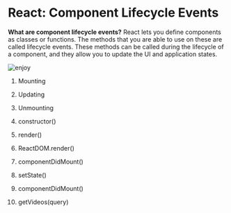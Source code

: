 # React: Component Lifecycle Events

**What are component lifecycle events?**
React lets you define components as classes or functions. The methods that you are able to use on these are called lifecycle events. These methods can be called during the lifecycle of a component, and they allow you to update the UI and application states.

![enjoy](https://miro.medium.com/max/4560/1*EnuAy1kb9nOcFuIzM49Srw.png "Image Title")

1. Mounting

2. Updating

3. Unmounting

4. constructor()

5. render()

6. ReactDOM.render()

7. componentDidMount()

8. setState()

9. componentDidMount()

10. getVideos(query)
